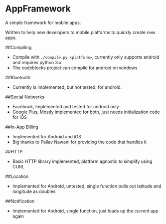 # AppFramework
A simple framework for mobile apps.

Written to help new developers to mobile platforms to quickly create new apps.

##Compiling
- Compile with `./compile.py <platform>`, currently only supports android and requires python 3.x
- The codeblocks project can compile for android on windows

##Bluetooth
- Currently is implemented, but not tested, for android. 

##Social Networks
- Facebook, Implemented and tested for android only
- Google Plus, Mostly implemented for both, just needs initialization code for iOS

##In-App Billing
- Implemented for Android and iOS
- Big thanks to Pallav Nawani for providing the code that handles it

##HTTP
- Basic HTTP library implemented, platform agnostic to simplify using CURL

##Location
- Implemented for Android, untested, single function pulls out latitude and longitude as doubles

##Notification
- Implemented for Android, single function, just loads up the current app again
